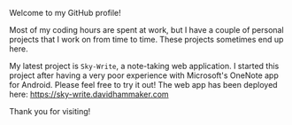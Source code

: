 Welcome to my GitHub profile!

Most of my coding hours are spent at work, but I have a couple of personal projects that I work on from time to time. These projects sometimes end up here.

My latest project is `Sky-Write`, a note-taking web application. I started this project after having a very poor experience with Microsoft's OneNote app for Android. Please feel free to try it out! The web app has been deployed here: https://sky-write.davidhammaker.com

Thank you for visiting!

<!---
If you would like to try `SkyWrite`, you can visit its back-end and UI repos from this page, or you can run this script to try it immediately (requires Docker and Yarn, at least):

```sh
mkdir sky_write_example
cd sky_write_example
git clone https://github.com/davidhammaker/SkyWriteBE.git
git clone https://github.com/davidhammaker/SkyWriteUI.git
cd SkyWriteBE
printf "
export SECRET=InsecureSecretForExample
export RELOAD=--reload
export DEBUG=1
export DEV=1
export DJANGO_SETTINGS_MODULE=sky_write_django.settings
" > .env
## Ubuntu users:
# sudo chown -R $USER:$USER .
docker-compose up -d --build
docker exec -it skywritebe_web_1 python3 manage.py makemigrations
docker exec -it skywritebe_web_1 python3 manage.py migrate
cd ../SkyWriteUI
yarn install
yarn start
```

- If any part of this script gives you an error, please let me know! My email address is on this profile.
--->
<!---
- 👋 Hi, I’m @davidhammaker
- 👀 I’m interested in ...
- 🌱 I’m currently learning ...
- 💞️ I’m looking to collaborate on ...
- 📫 How to reach me ...
--->

<!---
davidhammaker/davidhammaker is a ✨ special ✨ repository because its `README.md` (this file) appears on your GitHub profile.
You can click the Preview link to take a look at your changes.
--->
